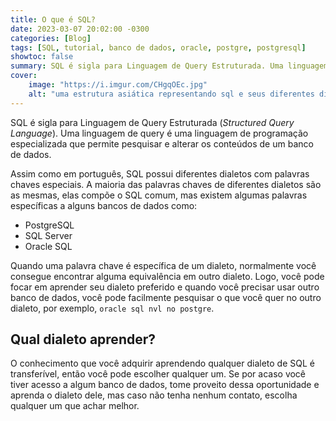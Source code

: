 ```yaml
---
title: O que é SQL?
date: 2023-03-07 20:02:00 -0300
categories: [Blog]
tags: [SQL, tutorial, banco de dados, oracle, postgre, postgresql]
showtoc: false
summary: SQL é sigla para Linguagem de Query Estruturada. Uma linguagem de query é uma linguagem de programação especializada que permite pesquisar e alterar os conteúdos de um banco de dados.
cover:
    image: "https://i.imgur.com/CHgqOEc.jpg"
    alt: "uma estrutura asiática representando sql e seus diferentes dialetos"
---
```


SQL é sigla para Linguagem de Query Estruturada (_Structured Query Language_). Uma linguagem de query é uma linguagem de programação especializada que permite pesquisar e alterar os conteúdos de um banco de dados. 

Assim como em português, SQL possui diferentes dialetos com palavras chaves especiais. A maioria das palavras chaves de diferentes dialetos são as mesmas, elas compõe o SQL comum, mas existem algumas palavras específicas a alguns bancos de dados como:

- PostgreSQL
- SQL Server
- Oracle SQL

Quando uma palavra chave é específica de um dialeto, normalmente você consegue encontrar alguma equivalência em outro dialeto. Logo, você pode focar em aprender seu dialeto preferido e quando você precisar usar outro banco de dados, você pode facilmente pesquisar o que você quer no outro dialeto, por exemplo, `oracle sql nvl no postgre`. 

## Qual dialeto aprender?

O conhecimento que você adquirir aprendendo qualquer dialeto de SQL é transferível, então você pode escolher qualquer um. Se por acaso você tiver acesso a algum banco de dados, tome proveito dessa oportunidade e aprenda o dialeto dele, mas caso não tenha nenhum contato, escolha qualquer um que achar melhor.